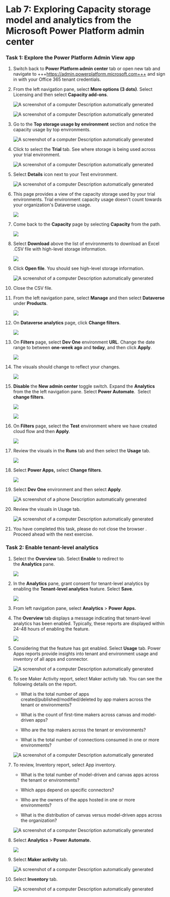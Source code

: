 # **Lab 7: Exploring Capacity storage model and analytics from the Microsoft Power Platform admin center**

### **Task 1: Explore the Power Platform Admin View app**

1.  Switch back to **Power Platform admin center** tab or open new tab
    and navigate
    to +++https://admin.powerplatform.microsoft.com+++ and
    sign in with your Office 365 tenant credentials. 

2.  From the left navigation pane, select **More options (3 dots)**. Select Licensing and then select **Capacity add-ons**. 

     ![A screenshot of a computer Description automatically generated](./media/image1.2.png)

     ![A screenshot of a computer Description automatically generated](./media/image1.2.1.png)

3.  Go to the **Top storage usage by environment** section and notice
    the capacity usage by top environments.

     ![A screenshot of a computer Description automatically generated](./media/image1.3.png)

4.  Click to select the **Trial** tab. See where storage is being used
    across your trial environment.

     ![A screenshot of a computer Description automatically generated](./media/image1.4.png)

5.  Select **Details** icon next to your Test environment.

     ![A screenshot of a computer Description automatically generated](./media/image1.5.png)

6.  This page provides a view of the capacity storage used by your trial
    environments. Trial environment capacity usage doesn't count towards
    your organization's Dataverse usage.

     ![](./media/image1.6.png)

7.  Come back to the **Capacity** page by selecting **Capacity** from
    the path.

     ![](./media/image1.7.png)

8.  Select **Download** above the list of environments to download an
    Excel .CSV file with high-level storage information.

     ![](./media/image1.8.png)

9.  Click **Open file**. You should see high-level storage information.

     ![A screenshot of a computer Description automatically generated](./media/image8.png)

10. Close the CSV file.

11. From the left navigation pane, select **Manage** and then select **Dataverse** under **Products**.

     ![](./media/image1.11.png)

12. On **Dataverse analytics** page, click **Change filters**.

     ![](./media/image1.12.png)

13. On **Filters** page, select **Dev One** environment **URL**. Change
    the date range to between **one-week ago** and **today**, and then
    click **Apply**.

     ![](./media/image1.13.png)

14. The visuals should change to reflect your changes.

     ![](./media/image1.14.png)

15. **Disable** the **New admin center** toggle switch. Expand the **Analytics** from the the left navigation pane. Select **Power Automate**.  Select **change filters**.

     ![](./media/image1.11.1.png)

     ![](./media/image1.15.png)

16. On **Filters** page, select the **Test** environment where we
    have created cloud flow and then **Apply**.

     ![](./media/image1.16.png)

17. Review the visuals in the **Runs** tab and then select
    the **Usage** tab.

     ![](./media/image1.17.png)

19. Select **Power Apps,** select **Change filters**.

     ![](./media/image1.19.png)

20. Select **Dev One** environment and then select **Apply**.

     ![A screenshot of a phone Description automatically generated](./media/image14.png)

21. Review the visuals in Usage tab.

     ![A screenshot of a computer Description automatically generated](./media/image1.21.png)

22. You have completed this task, please do not close the browser .
    Proceed ahead with the next exercise.

### **Task 2: Enable tenant-level analytics**

1.  Select the **Overview** tab. Select **Enable** to redirect to
    the **Analytics** pane.

     ![](./media/image19.png)

2.  In the **Analytics** pane, grant consent for tenant-level analytics
    by enabling the **Tenant-level analytics** feature. Select **Save**.

     ![](./media/image20.png)

3.  From left navigation pane, select **Analytics** > **Power Apps.**

4.  The **Overview** tab displays a message indicating that tenant-level
    analytics has been enabled. Typically, these reports are displayed
    within 24-48 hours of enabling the feature.

     ![](./media/image21.png)

5.  Considering that the feature has got enabled. Select **Usage** tab.
    Power Apps reports provide insights into tenant and environment
    usage and inventory of all apps and connector.

     ![A screenshot of a computer Description automatically generated](./media/image22.png)

6.  To see Maker Activity report, select Maker activity tab. You can see
    the following details on the report.

    - What is the total number of apps created/published/modified/deleted by
      app makers across the tenant or environments?
    
    - What is the count of first-time makers across canvas and model-driven
      apps?
    
    - Who are the top makers across the tenant or environments?
    
    - What is the total number of connections consumed in one or more
      environments?
    
     ![A screenshot of a computer Description automatically generated](./media/image23.png)

7.  To review, Inventory report, select App inventory.

    - What is the total number of model-driven and canvas apps across the
      tenant or environments?
    
    - Which apps depend on specific connectors?
    
    - Who are the owners of the apps hosted in one or more environments?
    
    - What is the distribution of canvas versus model-driven apps across the
      organization?
    
     ![A screenshot of a computer Description automatically generated](./media/image24.png)

8.  Select **Analytics** > **Power Automate.**

     ![](./media/image25.png)

9.  Select **Maker activity** tab.

     ![A screenshot of a computer Description automatically generated](./media/image26.png)

10. Select **Inventory** tab.

     ![A screenshot of a computer Description automatically generated](./media/image27.png)
